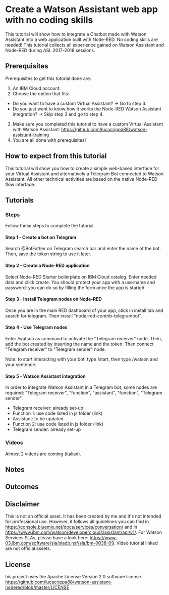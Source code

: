 # Create a Watson Assistant web app with no coding skills

This tutorial will show how to integrate a Chatbot made with Watson Assistant into a web application built with Node-RED. No coding skills are needed!
This tutorial collects all experience gained on Watson Assistant and Node-RED during ASL 2017-2018 sessions.

## Prerequisites

Prerequisites to get this tutorial done are:
1. An IBM Cloud account.
2. Choose the option that fits:
  - Do you want to have a custom Virtual Assistant? -> Go to step 3.
  - Do you just want to know how it works the Node-RED Watson Assistant integration? -> Skip step 3 and go to step 4.
3. Make sure you completed this tutorial to have a custom Virtual Assistant with Watson Assistant: https://github.com/lucacrippa88/watson-assistant-training
4. You are all done with prerequisites!

## How to expect from this tutorial

This tutorial will show you how to create a simple web-based interface for your Virtual Assistant and alternatively a Telegram Bot connected to Watson Assistant. All other technical activities are based on the native Node-RED flow interface.


## Tutorials

### Steps

Follow these steps to complete the tutorial.

#### Step 1 - Create a bot on Telegram
Search \@BotFather on Telegram search bar and enter the name of the bot. Then, save the token string to use it later.

#### Step 2 - Create a Node-RED application
Select Node-RED Starter boilerplate on IBM Cloud catalog. Enter needed data and click create. You should protect your app with a username and password: you can do so by filling the form once the app is started.

#### Step 3 - Install Telegram nodes on Node-RED
Once you are in the main RED dashboard of your app, click in install tab and search for telegram. Then install "node-red-contrib-telegrambot".

#### Step 4 - Use Telegram nodes
Enter /watson as command to activate the "Telegram receiver" node. Then, add the bot created by inserting the name and the token. Then connect "Telegram receiver" to "Telegram sender" node.

Note: to start interacting with your bot, type /start, then type /watson and your sentence.

#### Step 5 - Watson Assistant integration
In order to integrate Watson Assistant in a Telegram bot, some nodes are required: "Telegram receiver", "function", "assistant", "function", "Telegram sender".

- Telegram receiver: already set-up
- Function 1: use code listed in js folder (link)
- Assistant: to be updated
- Function 2: use code listed in js folder (link)
- Telegram sender: already set-up


### Videos

Almost 2 videos are coming (italian).

## Notes



## Outcomes



## Disclaimer

This is not an official asset. It has been created by me and it's not intended for professional use. However, it follows all guidelines you can find in https://console.bluemix.net/docs/services/conversation/ and in https://www.ibm.com/watson/developercloud/assistant/api/v1/. For Watson Services SLAs, please have a look here: https://www-03.ibm.com/software/sla/sladb.nsf/sla/bm-0038-09. Video tutorial linked are not official assets.

## License

his project uses the Apache License Version 2.0 software license. https://github.com/lucacrippa88/watson-assistant-nodered/blob/master/LICENSE
